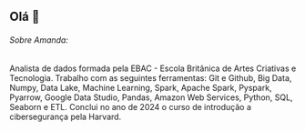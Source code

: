 ## Olá 👋

###### Sobre Amanda:
Analista de dados formada pela EBAC - Escola Britânica de Artes Criativas e Tecnologia. Trabalho com as seguintes ferramentas: Git e Github, Big Data, Numpy, Data Lake, Machine Learning, Spark, Apache Spark, Pyspark, Pyarrow, Google Data Studio, Pandas, Amazon Web Services, Python, SQL, Seaborn e ETL. Conclui no ano de 2024 o curso de introdução a cibersegurança pela Harvard. 

